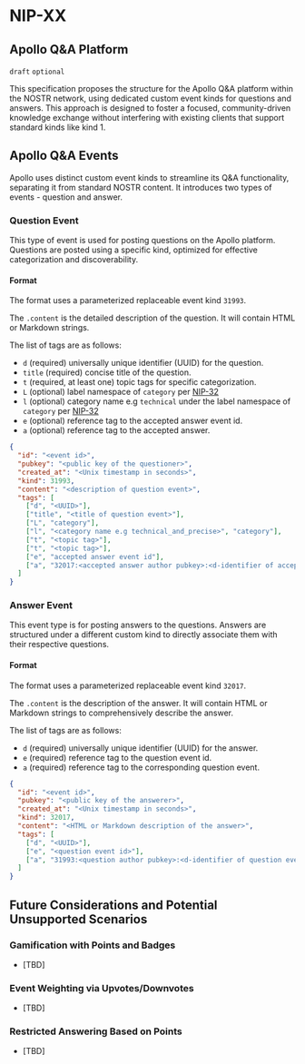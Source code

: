 NIP-XX
======

Apollo Q&A Platform
---------------

`draft` `optional`

This specification proposes the structure for the Apollo Q&A platform within the NOSTR network, using dedicated custom event kinds for questions and answers. This approach is designed to foster a focused, community-driven knowledge exchange without interfering with existing clients that support standard kinds like kind 1.

## Apollo Q&A Events

Apollo uses distinct custom event kinds to streamline its Q&A functionality, separating it from standard NOSTR content. It introduces two types of events - question and answer.

### Question Event

This type of event is used for posting questions on the Apollo platform. Questions are posted using a specific kind, optimized for effective categorization and discoverability.

#### Format

The format uses a parameterized replaceable event kind `31993`.

The `.content` is the detailed description of the question. It will contain HTML or Markdown strings.

The list of tags are as follows:
* `d` (required) universally unique identifier (UUID) for the question.
* `title` (required) concise title of the question.
* `t` (required, at least one) topic tags for specific categorization.
* `L` (optional) label namespace of `category` per [NIP-32](https://github.com/nostr-protocol/nips/blob/master/32.md)
* `l` (optional) category name e.g `technical` under the label namespace of `category` per [NIP-32](https://github.com/nostr-protocol/nips/blob/master/32.md)
* `e` (optional) reference tag to the accepted answer event id.
* `a` (optional) reference tag to the accepted answer.


```json
{
  "id": "<event id>",
  "pubkey": "<public key of the questioner>",
  "created_at": "<Unix timestamp in seconds>",
  "kind": 31993,
  "content": "<description of question event>",
  "tags": [
    ["d", "<UUID>"],
    ["title", "<title of question event>"],
    ["L", "category"],
    ["l", "<category name e.g technical_and_precise>", "category"],
    ["t", "<topic tag>"],
    ["t", "<topic tag>"],
    ["e", "accepted answer event id"],
    ["a", "32017:<accepted answer author pubkey>:<d-identifier of accepted answer event>", "<optional relay url>", "accepted_answer"]
  ]
}
```

### Answer Event

This event type is for posting answers to the questions. Answers are structured under a different custom kind to directly associate them with their respective questions.

#### Format

The format uses a parameterized replaceable event kind `32017`.

The `.content` is the description of the answer. It will contain HTML or Markdown strings to comprehensively describe the answer.

The list of tags are as follows:
* `d` (required) universally unique identifier (UUID) for the answer.
* `e` (required) reference tag to the question event id.
* `a` (required) reference tag to the corresponding question event.

```json
{
  "id": "<event id>",
  "pubkey": "<public key of the answerer>",
  "created_at": "<Unix timestamp in seconds>",
  "kind": 32017,
  "content": "<HTML or Markdown description of the answer>",
  "tags": [
    ["d", "<UUID>"],
    ["e", "<question event id>"],
    ["a", "31993:<question author pubkey>:<d-identifier of question event>", "<optional relay url>"]
  ]
}
```

## Future Considerations and Potential Unsupported Scenarios

### Gamification with Points and Badges

- [TBD]

### Event Weighting via Upvotes/Downvotes

- [TBD]

### Restricted Answering Based on Points

- [TBD]

